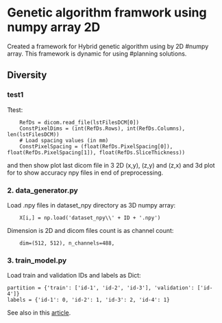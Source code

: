 # Genetic algorithm framwork using numpy array 2D

Created a framework for Hybrid genetic algorithm using by 2D #numpy array.
This framework is dynamic for using #planning solutions.


## Diversity


### test1

Ttest:
```
	RefDs = dicom.read_file(lstFilesDCM[0])    
    ConstPixelDims = (int(RefDs.Rows), int(RefDs.Columns), len(lstFilesDCM))
    # Load spacing values (in mm)
    ConstPixelSpacing = (float(RefDs.PixelSpacing[0]), float(RefDs.PixelSpacing[1]), float(RefDs.SliceThickness))
```

and then show plot last dicom file in 3 2D (x,y), (z,y) and (z,x) and 3d plot 
for to show accuracy npy files in end of preprocessing.

### 2. data_generator.py

Load .npy files in dataset_npy directory as 3D numpy array:
```
	X[i,] = np.load('dataset_npy\\' + ID + '.npy')
```

Dimension is 2D and dicom files count is as channel count:
```
	dim=(512, 512), n_channels=488,
```

### 3. train_model.py

Load train and validation IDs and labels as Dict:
```
partition = {'train': ['id-1', 'id-2', 'id-3'], 'validation': ['id-4']}
labels = {'id-1': 0, 'id-2': 1, 'id-3': 2, 'id-4': 1}
```

See also in this [article](https://pubs.rsna.org/doi/10.1148/radiol.2020200905).



